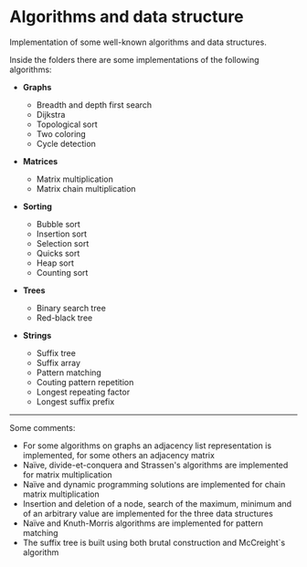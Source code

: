 # Algorithms and data structure
Implementation of some well-known algorithms and data structures.

Inside the folders there are some implementations of the following algorithms:

  * **Graphs** 
    
    * Breadth and depth first search
    * Dijkstra
    * Topological sort
    * Two coloring
    * Cycle detection
      
  * **Matrices**
  
    * Matrix multiplication
    * Matrix chain multiplication
   
  * **Sorting**

    * Bubble sort
    * Insertion sort
    * Selection sort
    * Quicks sort
    * Heap sort
    * Counting sort

  * **Trees**
    
    * Binary search tree
    * Red-black tree
   
  * **Strings**

    * Suffix tree
    * Suffix array
    * Pattern matching
    * Couting pattern repetition
    * Longest repeating factor
    * Longest suffix prefix
   
-----
  
Some comments:
  * For some algorithms on graphs an adjacency list representation is implemented, for some others an adjacency matrix
  * Naïve, divide-et-conquera and Strassen's algorithms are implemented for matrix multiplication
  * Naïve and dynamic programming solutions are implemented for chain matrix multiplication
  * Insertion and deletion of a node, search of the maximum, minimum and of an arbitrary value are implemented for the three data structures
  * Naïve and Knuth-Morris algorithms are implemented for pattern matching
  * The suffix tree is built using both brutal construction and McCreight`s algorithm
